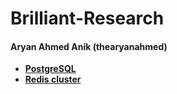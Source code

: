 # Brilliant-Research

#### Aryan Ahmed Anik (thearyanahmed)
- [**PostgreSQL**](https://github.com/thearyanahmed/learning-postgresSQL/)
- [**Redis cluster**](https://github.com/thearyanahmed/redis-cluster)
